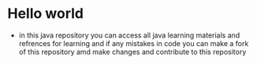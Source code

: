 <h1>Hello world</h1>

* in this java repository you can access all java learning materials and refrences for learning 
and if any mistakes in code you can make a fork of this repository amd make changes and contribute to this repository
